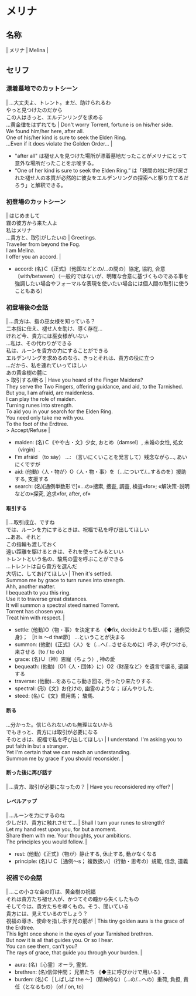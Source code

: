 # メリナ

## 名称


| メリナ | Melina |

## セリフ

### 漂着墓地でのカットシーン

| …大丈夫よ、トレント。まだ、助けられるわ<br>やっと見つけたのだから<br>この人はきっと、エルデンリングを求める<br>…黄金律をはずれても | Don't worry Torrent, fortune is on his/her side.<br>We found him/her here, after all.<br>One of his/her kind is sure to seek the Elden Ring.<br>...Even if it does violate the Golden Order... |

* "after all" は褪せ人を見つけた場所が漂着墓地だったことがメリナにとって意外な場所だったことを示唆する。
* “One of her kind is sure to seek the Elden Ring.” は「狭間の地に呼び戻された褪せ人の本質が必然的に彼女をエルデンリングの探索へと駆り立てるだろう」と解釈できる。

### 初登場のカットシーン

| はじめまして<br>霧の彼方から来た人よ<br>私はメリナ<br>…貴方と、取引がしたいの | Greetings.<br>Traveller from beyond the Fog.<br>I am Melina.<br>I offer you an accord. |

* accord: (名)Ｃ｟正式｠〔他国などとの/…の間の〕協定, 協約, 合意〔with/between〕（一般的ではないが、明確な合意に基づくものである事を強調したい場合やフォーマルな表現を使いたい場合には個人間の取引に使うこともある）

### 初登場後の会話

| …貴方は、指の巫女様を知っている？<br>二本指に仕え、褪せ人を助け、導く存在…<br>けれど今、貴方には巫女様がいない<br>…私は、その代わりができる<br>私は、ルーンを貴方の力にすることができる<br>エルデンリングを求めるのなら、きっとそれは、貴方の役に立つ<br>…だから、私を連れていってほしい<br>あの黄金樹の麓に<br>> 取引する/断る | Have you heard of the Finger Maidens?<br>They serve the Two Fingers, offering guidance, and aid, to the Tarnished.<br>But you, I am afraid, are maidenless.<br>I can play the role of maiden.<br>Turning runes into strength.<br>To aid you in your search for the Elden Ring.<br>You need only take me with you.<br>To the foot of the Erdtree. <br>> Accept/Refuse |

* maiden: (名)Ｃ｟やや古・文｠少女, おとめ（damsel）, 未婚の女性, 処女（virgin）.
* I'm afráid （to sày） …: （言いにくいことを発言して）残念ながら…, あいにくですが
* aid: (他動)〈人・物が〉O〈人・物・事〉を〔…について/…するのを〕援助する, 支援する
* search: (名)[通例単数形で]«…の»捜索, 捜査, 調査, 検査«for»; «解決策･説明などの»探究, 追求«for, after, of»

#### 取引する

| …取引成立、ですね<br>では、ルーンを力にするときは、祝福で私を呼び出してほしい<br>…ああ、それと<br>この指輪も渡しておく<br>遠い距離を駆けるときは、それを使ってみるといい<br>トレントという名の、駿馬の霊を呼ぶことができる<br>…トレントは自ら貴方を選んだ<br>大切に、してあげてほしい | Then it's settled.<br>Summon me by grace to turn runes into strength.<br>Ahh, another matter.<br>I bequeath to you this ring.<br>Use it to traverse great distances.<br>It will summon a spectral steed named Torrent.<br>Torrent has chosen you.<br>Treat him with respect. |

* settle: (他動)O〈物・事〉を決定する 《◆fix, decideよりも堅い語； 通例受身》； ［it is ～d that節］ …ということが決まる
* summon: (他動)｟正式｠〈人〉を〔…へ/…させるために〕呼ぶ, 呼びつける, 来させる〔to / to do〕
* grace: (名)Ｕ〘神〙恩寵（ちょう）, 神の愛
* bequeath: (他動)（O1〈人・団体〉に）O2〈財産など〉を遺言で譲る, 遺譲する
* traverse: (他動)…をあちこち動き回る, 行ったり来たりする.
* spectral: (形)｟文｠お化けの, 幽霊のような； ぼんやりした.
* steed: (名)Ｃ｟文｠乗用馬； 駿馬.

#### 断る

…分かった。信じられないのも無理はないから<br>でもきっと、貴方には取引が必要になる<br>そのときは、祝福で私を呼び出してほしい | I understand. I'm asking you to put faith in but a stranger.<br>Yet I'm certain that we can reach an understanding.<br>Summon me by grace if you should reconsider. |

#### 断った後に再び話す

| …貴方、取引が必要になったの？ | Have you reconsidered my offer? |

#### レベルアップ

| …ルーンを力にするのね<br>少しだけ、貴方に触れさせて… | Shall I turn your runes to strength?<br>Let my hand rest upon you, for but a moment.<br>Share them with me. Your thoughts, your ambitions.<br>The principles you would follow. |

* rest: (他動)｟正式｠〈物が〉静止する, 休止する, 動かなくなる
* principle: (名)ＵＣ［通例～s； 複数扱い］（行動・思考の）規範, 信念, 道義

### 祝福での会話

| …この小さな金の灯は、黄金樹の祝福<br>それは貴方たち褪せ人が、かつてその瞳から失くしたもの<br>そして今は、貴方たちを導くもの。そう、聞いている<br>貴方には、見えているのでしょう？<br>祝福の導き、使命を指し示す光の筋が | This tiny golden aura is the grace of the Erdtree.<br>This light once shone in the eyes of your Tarnished brethren.<br>But now it is all that guides you. Or so I hear.<br>You can see them, can't you?<br>The rays of grace, that guide you through your burden. |

* aura: (名)〘心霊〙オーラ, 霊気.
* brethren: (名)信仰仲間； 兄弟たち 《◆主に呼びかけで用いる》.
* burden: (名)Ｃ［しばしば the ～］（精神的な）〔…の/…への〕重荷, 負担, 責任（となるもの）〔of / on, to〕
